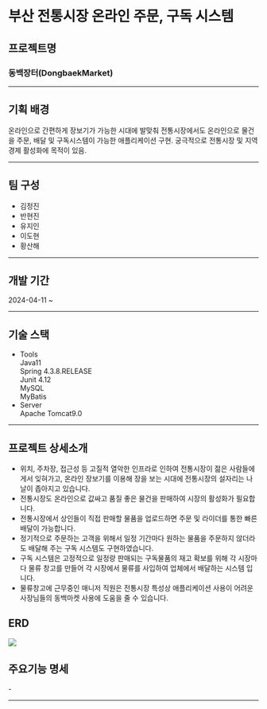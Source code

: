 <h1>부산 전통시장 온라인 주문, 구독 시스템</h1>

<h2>프로젝트명</h2>
<h3>동백장터(DongbaekMarket)</h3>
<hr>
<h2>기획 배경</h2>
온라인으로 간편하게 장보기가 가능한 시대에 발맞춰 전통시장에서도 온라인으로 물건을 주문, 배달 및 구독시스템이 가능한 애플리케이션 구현.
궁극적으로 전통시장 및 지역경제 활성화에 목적이 있음.
<hr>
<h2>팀 구성</h2>
<ul>
<li>김정진</li>
<li>반현진</li>
<li>유지인</li>
<li>이도현</li>
<li>황산해</li>
</ul>
<hr>
<h2>개발 기간</h2>
2024-04-11 ~
<hr>
<h2>기술 스택</h2>
<ul>
<li>Tools</li>
  Java11<br>
  Spring 4.3.8.RELEASE<br>
  Junit 4.12<br>
  MySQL<br>
  MyBatis<br>
<li>Server</li>
  Apache Tomcat9.0<br>
</ul>
<hr>
<h2>프로젝트 상세소개</h2>
<ul>
<li>위치, 주차장, 접근성 등 고질적 열악한 인프라로 인하여 전통시장이 젊은 사람들에게서 잊혀가고, 온라인 장보기를 이용해 장을 보는 시대에 전통시장의 설자리는 나날이 좁아지고 있습니다.</li>
<li>전통시장도 온라인으로 값싸고 품질 좋은 물건을 판매하여 시장의 활성화가 필요합니다.</li>
<li>전통시장에서 상인들이 직접 판매할 물품을 업로드하면 주문 및 라이더를 통한 빠른 배달이 가능합니다.</li>
<li>정기적으로 주문하는 고객을 위해서 일정 기간마다 원하는 물품을 주문하지 않더라도 배달해 주는 구독 시스템도 구현하였습니다.</li>
<li>구독 시스템은 고정적으로 일정량 판매되는 구독물품의 재고 확보를 위해 각 시장마다 물류 창고를 만들어 각 시장에서 물류를 사입하여 업체에서 배달하는 시스템 입니다.</li>
<li>물류창고에 근무중인 매니저 직원은 전통시장 특성상 애플리케이션 사용이 어려운 사장님들의 동백마켓 사용에 도움을 줄 수 있습니다.</li>
</ul>
<h2>ERD</h2>
<img src="https://github.com/DOHYEON1582/Itwill_Dongbaek/assets/156985029/0f33543b-a03b-456a-a401-971d5377de99">
<h2>주요기능 명세</h2>
-
<hr>

